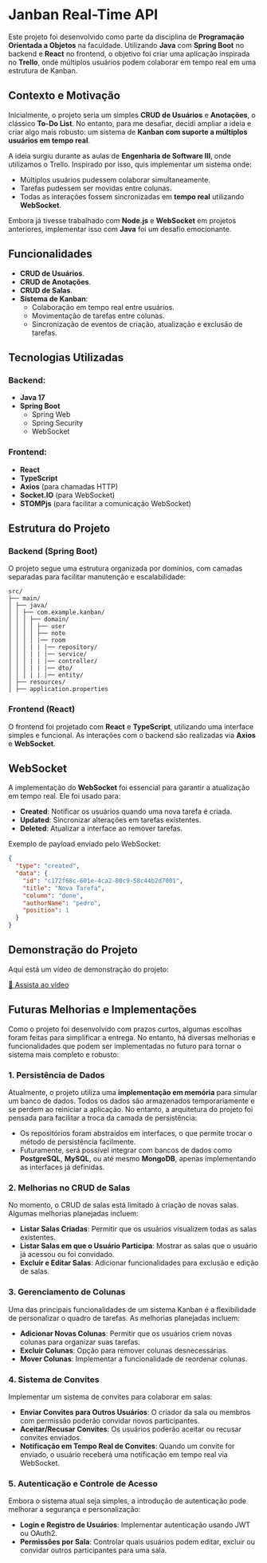 # Janban Real-Time API

Este projeto foi desenvolvido como parte da disciplina de **Programação Orientada a Objetos** na faculdade. Utilizando **Java** com **Spring Boot** no backend e **React** no frontend, o objetivo foi criar uma aplicação inspirada no **Trello**, onde múltiplos usuários podem colaborar em tempo real em uma estrutura de Kanban.

## Contexto e Motivação

Inicialmente, o projeto seria um simples **CRUD de Usuários** e **Anotações**, o clássico **To-Do List**. No entanto, para me desafiar, decidi ampliar a ideia e criar algo mais robusto: um sistema de **Kanban com suporte a múltiplos usuários em tempo real**.

A ideia surgiu durante as aulas de **Engenharia de Software III**, onde utilizamos o Trello. Inspirado por isso, quis implementar um sistema onde:

- Múltiplos usuários pudessem colaborar simultaneamente.
- Tarefas pudessem ser movidas entre colunas.
- Todas as interações fossem sincronizadas em **tempo real** utilizando **WebSocket**.

Embora já tivesse trabalhado com **Node.js** e **WebSocket** em projetos anteriores, implementar isso com **Java** foi um desafio emocionante.

## Funcionalidades

- **CRUD de Usuários**.
- **CRUD de Anotações**.
- **CRUD de Salas**.
- **Sistema de Kanban**:
  - Colaboração em tempo real entre usuários.
  - Movimentação de tarefas entre colunas.
  - Sincronização de eventos de criação, atualização e exclusão de tarefas.

## Tecnologias Utilizadas

### Backend:

- **Java 17**
- **Spring Boot**
  - Spring Web
  - Spring Security
  - WebSocket

### Frontend:

- **React**
- **TypeScript**
- **Axios** (para chamadas HTTP)
- **Socket.IO** (para WebSocket)
- **STOMPjs** (para facilitar a comunicação WebSocket)

## Estrutura do Projeto

### Backend (Spring Boot)

O projeto segue uma estrutura organizada por domínios, com camadas separadas para facilitar manutenção e escalabilidade:

    src/
    ├── main/
    │ ├── java/
    │ │ ├── com.example.kanban/
    │ │ │ ├── domain/
    │ │ │ │ ├── user
    │ │ │ │ ├── note
    │ │ │ │ |── room
    │ │ │ | | |── repository/
    │ │ │ | | |── service/
    │ │ │ | | |── controller/
    │ │ │ | | |── dto/
    │ │ │ | | |── entity/
    │ ├── resources/
    │ ├── application.properties

### Frontend (React)

O frontend foi projetado com **React** e **TypeScript**, utilizando uma interface simples e funcional. As interações com o backend são realizadas via **Axios** e **WebSocket**.

## WebSocket

A implementação do **WebSocket** foi essencial para garantir a atualização em tempo real. Ele foi usado para:

- **Created**: Notificar os usuários quando uma nova tarefa é criada.
- **Updated**: Sincronizar alterações em tarefas existentes.
- **Deleted**: Atualizar a interface ao remover tarefas.

Exemplo de payload enviado pelo WebSocket:

```json
{
  "type": "created",
  "data": {
    "id": "c172f68c-601e-4ca2-80c9-58c44b2d7001",
    "title": "Nova Tarefa",
    "column": "done",
    "authorName": "pedro",
    "position": 1
  }
}
```

## Demonstração do Projeto

Aqui está um vídeo de demonstração do projeto:

[🔗 Assista ao vídeo](./project-video.mp4)

## Futuras Melhorias e Implementações

Como o projeto foi desenvolvido com prazos curtos, algumas escolhas foram feitas para simplificar a entrega. No entanto, há diversas melhorias e funcionalidades que podem ser implementadas no futuro para tornar o sistema mais completo e robusto:

### 1. **Persistência de Dados**

Atualmente, o projeto utiliza uma **implementação em memória** para simular um banco de dados. Todos os dados são armazenados temporariamente e se perdem ao reiniciar a aplicação. No entanto, a arquitetura do projeto foi pensada para facilitar a troca da camada de persistência:

- Os repositórios foram abstraídos em interfaces, o que permite trocar o método de persistência facilmente.
- Futuramente, será possível integrar com bancos de dados como **PostgreSQL**, **MySQL**, ou até mesmo **MongoDB**, apenas implementando as interfaces já definidas.

### 2. **Melhorias no CRUD de Salas**

No momento, o CRUD de salas está limitado à criação de novas salas. Algumas melhorias planejadas incluem:

- **Listar Salas Criadas**: Permitir que os usuários visualizem todas as salas existentes.
- **Listar Salas em que o Usuário Participa**: Mostrar as salas que o usuário já acessou ou foi convidado.
- **Excluir e Editar Salas**: Adicionar funcionalidades para exclusão e edição de salas.

### 3. **Gerenciamento de Colunas**

Uma das principais funcionalidades de um sistema Kanban é a flexibilidade de personalizar o quadro de tarefas. As melhorias planejadas incluem:

- **Adicionar Novas Colunas**: Permitir que os usuários criem novas colunas para organizar suas tarefas.
- **Excluir Colunas**: Opção para remover colunas desnecessárias.
- **Mover Colunas**: Implementar a funcionalidade de reordenar colunas.

### 4. **Sistema de Convites**

Implementar um sistema de convites para colaborar em salas:

- **Enviar Convites para Outros Usuários**: O criador da sala ou membros com permissão poderão convidar novos participantes.
- **Aceitar/Recusar Convites**: Os usuários poderão aceitar ou recusar convites enviados.
- **Notificação em Tempo Real de Convites**: Quando um convite for enviado, o usuário receberá uma notificação em tempo real via WebSocket.

### 5. **Autenticação e Controle de Acesso**

Embora o sistema atual seja simples, a introdução de autenticação pode melhorar a segurança e personalização:

- **Login e Registro de Usuários**: Implementar autenticação usando JWT ou OAuth2.
- **Permissões por Sala**: Controlar quais usuários podem editar, excluir ou convidar outros participantes para uma sala.


